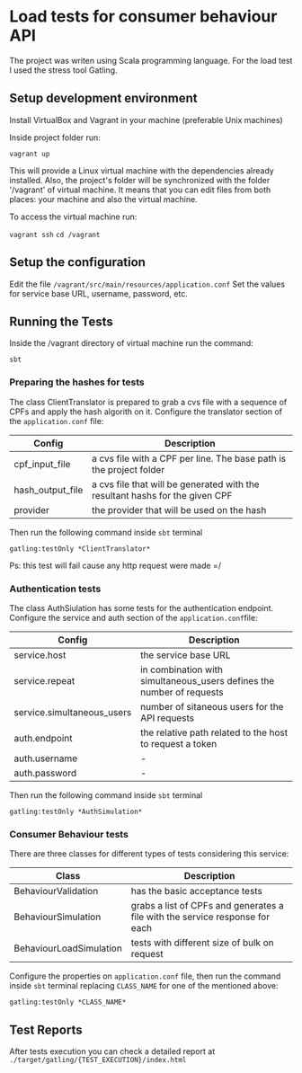 # Load tests for consumer behaviour API

The project was writen using Scala programming language. 
For the load test I used the stress tool Gatling.

## Setup development environment

Install VirtualBox and Vagrant in your machine (preferable Unix machines)

Inside project folder run:

`vagrant up`

This will provide a Linux virtual machine with the dependencies already installed.
Also, the project's folder will be synchronized with the folder '/vagrant' of virtual machine. It means that you can edit files from both places: your machine and also the virtual machine.

To access the virtual machine run:

`vagrant ssh`
`cd /vagrant`

## Setup the configuration

Edit the file `/vagrant/src/main/resources/application.conf`
Set the values for service base URL, username, password, etc.

## Running the Tests

Inside the /vagrant directory of virtual machine run the command:

`sbt`

### Preparing the hashes for tests

The class ClientTranslator is prepared to grab a cvs file with a sequence of CPFs and apply the hash algorith on it.
Configure the translator section of the `application.conf` file:

 Config | Description 
 -------- | -------- 
 cpf_input_file | a cvs file with a CPF per line. The base path is the project folder 
 hash_output_file | a cvs file that will be generated with the resultant hashs for the given CPF 
 provider | the provider that will be used on the hash 

Then run the following command inside `sbt` terminal

`gatling:testOnly *ClientTranslator*`

Ps: this test will fail cause any http request were made =/

### Authentication tests

The class AuthSiulation has some tests for the authentication endpoint.
Configure the service and auth section of the `application.conf`file:

Config | Description 
 -------- | -------- 
 service.host | the service base URL 
 service.repeat | in combination with simultaneous_users defines the number of requests
 service.simultaneous_users | number of sitaneous users for the API requests
 auth.endpoint | the relative path related to the host to request a token
 auth.username | -
 auth.password | -

Then run the following command inside `sbt` terminal

`gatling:testOnly *AuthSimulation*`

### Consumer Behaviour tests

There are three classes for different types of tests considering this service:

Class | Description 
 -------- | -------- 
 BehaviourValidation | has the basic acceptance tests 
 BehaviourSimulation | grabs a list of CPFs and generates a file with the service response for each
 BehaviourLoadSimulation | tests with different size of bulk on request
 
 Configure the properties on `application.conf` file, then run the command inside `sbt` terminal replacing `CLASS_NAME` for one of the mentioned above:
 
 `gatling:testOnly *CLASS_NAME*`
 
## Test Reports
 
 After tests execution you can check a detailed report at `./target/gatling/{TEST_EXECUTION}/index.html`
